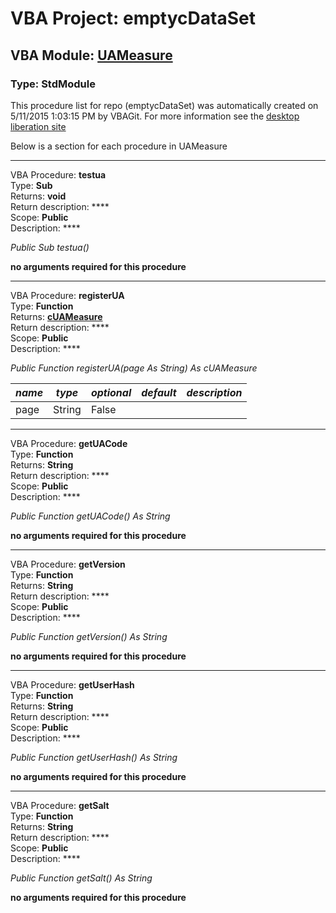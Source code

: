 # VBA Project: **emptycDataSet**
## VBA Module: **[UAMeasure](/libraries/UAMeasure.vba "source is here")**
### Type: StdModule  

This procedure list for repo (emptycDataSet) was automatically created on 5/11/2015 1:03:15 PM by VBAGit.
For more information see the [desktop liberation site](http://ramblings.mcpher.com/Home/excelquirks/drivesdk/gettinggithubready "desktop liberation")

Below is a section for each procedure in UAMeasure

---
VBA Procedure: **testua**  
Type: **Sub**  
Returns: **void**  
Return description: ****  
Scope: **Public**  
Description: ****  

*Public Sub testua()*  

**no arguments required for this procedure**


---
VBA Procedure: **registerUA**  
Type: **Function**  
Returns: **[cUAMeasure](/libraries/cUAMeasure_cls.md "cUAMeasure")**  
Return description: ****  
Scope: **Public**  
Description: ****  

*Public Function registerUA(page As String) As cUAMeasure*  

*name*|*type*|*optional*|*default*|*description*
---|---|---|---|---
page|String|False||


---
VBA Procedure: **getUACode**  
Type: **Function**  
Returns: **String**  
Return description: ****  
Scope: **Public**  
Description: ****  

*Public Function getUACode() As String*  

**no arguments required for this procedure**


---
VBA Procedure: **getVersion**  
Type: **Function**  
Returns: **String**  
Return description: ****  
Scope: **Public**  
Description: ****  

*Public Function getVersion() As String*  

**no arguments required for this procedure**


---
VBA Procedure: **getUserHash**  
Type: **Function**  
Returns: **String**  
Return description: ****  
Scope: **Public**  
Description: ****  

*Public Function getUserHash() As String*  

**no arguments required for this procedure**


---
VBA Procedure: **getSalt**  
Type: **Function**  
Returns: **String**  
Return description: ****  
Scope: **Public**  
Description: ****  

*Public Function getSalt() As String*  

**no arguments required for this procedure**
